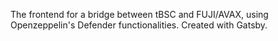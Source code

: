 The frontend for a bridge between tBSC and FUJI/AVAX, using Openzeppelin's Defender functionalities. Created with Gatsby.
